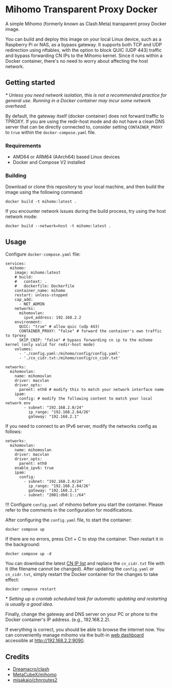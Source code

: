 # Mihomo Transparent Proxy Docker

A simple Mihomo (formerly known as Clash.Meta) transparent proxy Docker image.

You can build and deploy this image on your local Linux device, such as a Raspberry Pi or NAS, as a bypass gateway. It supports both TCP and UDP redirection using nftables, with the option to block QUIC (UDP 443) traffic and bypass forwarding CN IPs to the Mihomo kernel. Since it runs within a Docker container, there's no need to worry about affecting the host network.

## Getting started

*\* Unless you need network isolation, this is not a recommended practice for general use. Running in a Docker container may incur some network overhead.*

By default, the gateway itself (docker container) does not forward traffic to TPROXY. If you are using the redir-host mode and do not have a clean DNS server that can be directly connected to, consider setting `CONTAINER_PROXY` to `true` within the `docker-compose.yaml` file.

### Requirements

- AMD64 or ARM64 (AArch64) based Linux devices
- Docker and Compose V2 installed

### Building

Download or clone this repository to your local machine, and then build the image using the following command:

```
docker build -t mihomo:latest .
```

If you encounter network issues during the build process, try using the host network mode:

```
docker build --network=host -t mihomo:latest .
```

## Usage

Configure  `docker-compose.yaml` file:

```docker
services:
  mihomo:
    image: mihomo:latest
    # build:
    #   context: .
    #   dockerfile: Dockerfile
    container_name: mihomo
    restart: unless-stopped
    cap_add:
      - NET_ADMIN
    networks:
      mihomovlan:
        ipv4_address: 192.168.2.2
    environment:
      QUIC: "true" # allow quic (udp 443)
      CONTAINER_PROXY: "false" # forward the container's own traffic to tproxy
      SKIP_CNIP: "false" # bypass forwarding cn ip to the mihomo kernel (only valid for redir-host mode)
    volumes:
      - './config.yaml:/mihomo/config/config.yaml'
      - './cn_cidr.txt:/mihomo/config/cn_cidr.txt'

networks:
  mihomovlan:
    name: mihomovlan
    driver: macvlan
    driver_opts:
      parent: eth0 # modify this to match your network interface name
    ipam:
      config: # modify the following content to match your local network env
        - subnet: "192.168.2.0/24"
          ip_range: "192.168.2.64/26"
          gateway: "192.168.2.1"
```

If you need to connect to an IPv6 server, modify the networks config as follows:
```
networks:
  mihomovlan:
    name: mihomovlan
    driver: macvlan
    driver_opts:
      parent: eth0
    enable_ipv6: true
    ipam:
      config:
        - subnet: "192.168.2.0/24"
          ip_range: "192.168.2.64/26"
          gateway: "192.168.2.1"
        - subnet: "2001:db8:1::/64"
```

!!! Configure  `config.yaml` of mihomo before you start the container. Please refer to the comments in the configuration for modifications.

After configuring the `config.yaml` file, to start the container:

```
docker compose up
```

If there are no errors, press Ctrl + C to stop the container. Then restart it in the background:

```
docker compose up -d
```

You can download the latest [CN IP list](https://github.com/misakaio/chnroutes2/blob/master/chnroutes.txt) and replace the `cn_cidr.txt` file with it (the filename cannot be changed). After updating the `config.yaml` or `cn_cidr.txt`, simply restart the Docker container for the changes to take effect:

```
docker compose restart
```

*\* Setting up a crontab scheduled task for automatic updating and restarting is usually a good idea.*

Finally, change the gateway and DNS server on your PC or phone to the Docker container's IP address. (e.g., 192.168.2.2).

If everything is correct, you should be able to browse the internet now. You can conveniently manage mihomo via the built-in [web dashboard](https://github.com/MetaCubeX/metacubexd) accessible at http://192.168.2.2:9090.

## Credits

- [Dreamacro/clash](https://github.com/Dreamacro/clash)
- [MetaCubeX/mihomo](https://github.com/MetaCubeX/mihomo)
- [misakaio/chnroutes2](https://github.com/misakaio/chnroutes2)
